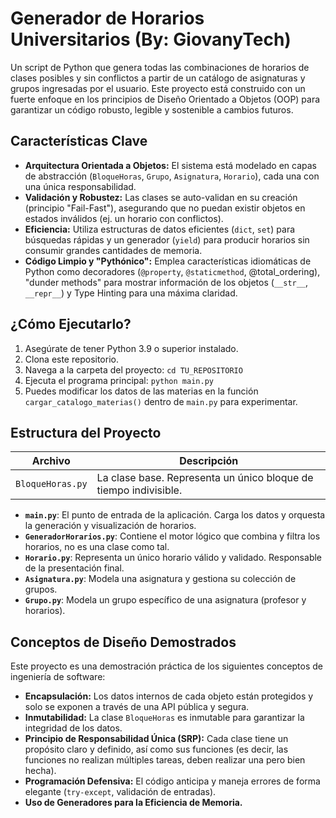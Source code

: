 # **Generador de Horarios Universitarios (By: GiovanyTech)**

Un script de Python que genera todas las combinaciones de horarios de clases posibles y sin conflictos a partir de un catálogo de asignaturas y grupos ingresadas por el usuario. Este proyecto está construido con un fuerte enfoque en los principios de Diseño Orientado a Objetos (OOP) para garantizar un código robusto, legible y sostenible a cambios futuros.

## Características Clave

*   **Arquitectura Orientada a Objetos:** El sistema está modelado en capas de abstracción (`BloqueHoras`, `Grupo`, `Asignatura`, `Horario`), cada una con una única responsabilidad.
*   **Validación y Robustez:** Las clases se auto-validan en su creación (principio "Fail-Fast"), asegurando que no puedan existir objetos en estados inválidos (ej. un horario con conflictos).
*   **Eficiencia:** Utiliza estructuras de datos eficientes (`dict`, `set`) para búsquedas rápidas y un generador (`yield`) para producir horarios sin consumir grandes cantidades de memoria.
*   **Código Limpio y "Pythónico":** Emplea características idiomáticas de Python como decoradores (`@property`, `@staticmethod`, @total_ordering), "dunder methods" para mostrar información de los objetos (`__str__`, `__repr__`) y Type Hinting para una máxima claridad.

## ¿Cómo Ejecutarlo?

1.  Asegúrate de tener Python 3.9 o superior instalado.
2.  Clona este repositorio.
3.  Navega a la carpeta del proyecto: `cd TU_REPOSITORIO`
4.  Ejecuta el programa principal: `python main.py`
5.  Puedes modificar los datos de las materias en la función `cargar_catalogo_materias()` dentro de `main.py` para experimentar.

## Estructura del Proyecto

| Archivo | Descripción |
| --- | --- |
| `BloqueHoras.py` | La clase base. Representa un único bloque de tiempo indivisible. |

*   **`main.py`**: El punto de entrada de la aplicación. Carga los datos y orquesta la generación y visualización de horarios.
*   **`GeneradorHorarios.py`**: Contiene el motor lógico que combina y filtra los horarios, no es una clase como tal.
*   **`Horario.py`**: Representa un único horario válido y validado. Responsable de la presentación final.
*   **`Asignatura.py`**: Modela una asignatura y gestiona su colección de grupos.
*   **`Grupo.py`**: Modela un grupo específico de una asignatura (profesor y horarios).

## Conceptos de Diseño Demostrados

Este proyecto es una demostración práctica de los siguientes conceptos de ingeniería de software:

*   **Encapsulación:** Los datos internos de cada objeto están protegidos y solo se exponen a través de una API pública y segura.
*   **Inmutabilidad:** La clase `BloqueHoras` es inmutable para garantizar la integridad de los datos.
*   **Principio de Responsabilidad Única (SRP):** Cada clase tiene un propósito claro y definido, así como sus funciones (es decir, las funciones no realizan múltiples tareas, deben realizar una pero bien hecha).
*   **Programación Defensiva:** El código anticipa y maneja errores de forma elegante (`try-except`, validación de entradas).
*   **Uso de Generadores para la Eficiencia de Memoria.**
